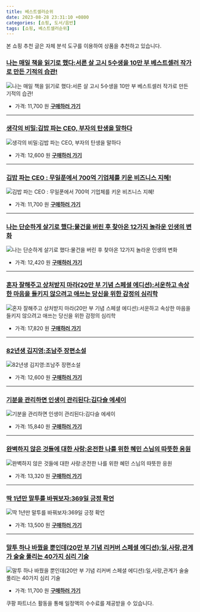 ```yaml
---
title: 베스트셀러순위
date: 2023-08-28 23:31:10 +0800
categories: [쇼핑, 도서/음반]
tags: [쇼핑, 베스트셀러순위]
---
```

본 쇼핑 추천 글은 자체 분석 도구를 이용하여 상품을 추천하고 있습니다.
### [나는 매일 책을 읽기로 했다:서른 살 고시 5수생을 10만 부 베스트셀러 작가로 만든 기적의 습관!](https://link.coupang.com/re/AFFSDP?lptag=AF1030537&pageKey=102797215&itemId=313097926&vendorItemId=3769570341&traceid=V0-153-0dc78ca69d7c6dbf&requestid=20230906233110344250849537&token=31850C%7CGM)
![나는 매일 책을 읽기로 했다:서른 살 고시 5수생을 10만 부 베스트셀러 작가로 만든 기적의 습관!](https://ads-partners.coupang.com/image1/8lG5H3DXfbOFpaGq8hY0vnh9bZqgBHzEkOzLnOKAj3zKcL3QlIhNlSb_DhCfI_HDQv6mKMaMdH4aa85on5T1bcQWUPJ5F10fHJmqTUzB2n6tDp-pD9pEE6iT1Rr_J53Tctn2fjAHwTZ5TC0MdeZ2Pb0J1FJAlkDnSmAALfa-nUbPy75iwdIEHX_mzoICbxKJW4m3JEKB0Lv6HiR33by--BfRQRZP5bktCM4R2FJthxusdowu75mO278maeZmGycuDFqqmVmBhjZ6If0bmTTnTSspzwdMQZfNm2VJU4gv)
- 가격: 11,700 원
[**구매하러 가기**](https://link.coupang.com/re/AFFSDP?lptag=AF1030537&pageKey=102797215&itemId=313097926&vendorItemId=3769570341&traceid=V0-153-0dc78ca69d7c6dbf&requestid=20230906233110344250849537&token=31850C%7CGM)
---
### [생각의 비밀:김밥 파는 CEO, 부자의 탄생을 말하다](https://link.coupang.com/re/AFFSDP?lptag=AF1030537&pageKey=3678973&itemId=18133415&vendorItemId=3036745227&traceid=V0-153-9ef032d52a45ec53&requestid=20230906233110344250849537&token=31850C%7CGM)
![생각의 비밀:김밥 파는 CEO, 부자의 탄생을 말하다](https://ads-partners.coupang.com/image1/3jPzTiNse0Ix1z8M3j4VMkiVsuzaUocc0vnEStHiok5CjKyvxXU8CuEpEA3JMyQgU5_DinhPlfZmxiaVX_nRQPgFh4U68maKhwn2Ou-MIWjjp23RGMVkG18ASoIs9weP5CnEN5lkOkRERe9ejaZNRuDVsJJIHM-tH5GFr_s3eCigeFfGNJHczUadPs15N7aEJzzZ_Oj5zAywrjZyLSggGsMT6dD30RBuxldiZ7R9sD4m_H1Cy9Vp9id6sHiEdHZkksLAsbX_To5cO0GLQ2amq7oB-TndIT4hfPT397gveA==)
- 가격: 12,600 원
[**구매하러 가기**](https://link.coupang.com/re/AFFSDP?lptag=AF1030537&pageKey=3678973&itemId=18133415&vendorItemId=3036745227&traceid=V0-153-9ef032d52a45ec53&requestid=20230906233110344250849537&token=31850C%7CGM)
---
### [김밥 파는 CEO : 무일푼에서 700억 기업체를 키운 비즈니스 지혜!](https://link.coupang.com/re/AFFSDP?lptag=AF1030537&pageKey=3715024&itemId=18301724&vendorItemId=3128363156&traceid=V0-153-ce837f2d71ecc292&requestid=20230906233110344250849537&token=31850C%7CGM)
![김밥 파는 CEO : 무일푼에서 700억 기업체를 키운 비즈니스 지혜!](https://ads-partners.coupang.com/image1/KMafBvEFa-rhTlJxKL7xNPXX9_25D4Y6owt5NL4qLeXGqlImcsBQLO4B5K86BvnTMQOz5VBDX76U0xW-LZxZkDGNNVcx5qQNIHoZsn7JDNw23vcqlF708IRLKBTgaaE_BSTTAFP8xfGRpiMNwDR05BfozeLgB3BLTdpktbwefaxo24VFddoQJRGDtPtrYsRoh-mk62JubLvCttpMJgScXW4bdD7VKxCdnUeKYS8L7iPAPqII0n_v_BlzIXtIv60oNwQHCm8ccME0YX1ODlPYQiFay1yjg1Olej3Y5fKwaa4=)
- 가격: 11,700 원
[**구매하러 가기**](https://link.coupang.com/re/AFFSDP?lptag=AF1030537&pageKey=3715024&itemId=18301724&vendorItemId=3128363156&traceid=V0-153-ce837f2d71ecc292&requestid=20230906233110344250849537&token=31850C%7CGM)
---
### [나는 단순하게 살기로 했다:물건을 버린 후 찾아온 12가지 놀라운 인생의 변화](https://link.coupang.com/re/AFFSDP?lptag=AF1030537&pageKey=3689665&itemId=18184343&vendorItemId=3050353490&traceid=V0-153-db81bc9a1d13c674&requestid=20230906233110344250849537&token=31850C%7CGM)
![나는 단순하게 살기로 했다:물건을 버린 후 찾아온 12가지 놀라운 인생의 변화](https://ads-partners.coupang.com/image1/SkJHPiEsnLyn3WfHSudGmeNPHJ78kpj30FMAu_b-t3G-o2z3vIp78LHtnTeT9qPvSTqWdYsZl2Bf7fW3UaJrjLAFCryxV1fUZ8mEmsM94H7CnvULvPLkKeiiYRakQrn3SLXGpXuL5Da8ViJCvOkkowEJxJoYmDywdW9t6PD4V5Voki3BRpi_Tkjr1JwBrJP6ZZZ41zyY2kBsybbECB_d5apsEaJ6FDWRrCp4tnBdVq7TSnP67pWGiTZxKZNx0maTNsf4TMdtjzNs3wNKuJePKinMO6cjIbSlsKmfogEh)
- 가격: 12,420 원
[**구매하러 가기**](https://link.coupang.com/re/AFFSDP?lptag=AF1030537&pageKey=3689665&itemId=18184343&vendorItemId=3050353490&traceid=V0-153-db81bc9a1d13c674&requestid=20230906233110344250849537&token=31850C%7CGM)
---
### [혼자 잘해주고 상처받지 마라(20만 부 기념 스페셜 에디션):서운하고 속상한 마음을 들키지 않으려고 애쓰는 당신을 위한 감정의 심리학](https://link.coupang.com/re/AFFSDP?lptag=AF1030537&pageKey=7183578135&itemId=18122058477&vendorItemId=85273153539&traceid=V0-153-04fedafa5b899a77&requestid=20230906233110344250849537&token=31850C%7CGM)
![혼자 잘해주고 상처받지 마라(20만 부 기념 스페셜 에디션):서운하고 속상한 마음을 들키지 않으려고 애쓰는 당신을 위한 감정의 심리학](https://ads-partners.coupang.com/image1/CalFmd4cE1KmdCGBCSAbVZSdm67vDDVDA5DYNkSRVNMr5GM0ygcUJLfWdWRwcKkE99_QCJ6c4Iv8CrTQP6dc1CUlkLJvu9sEFv_zSAU3Dfe3N0-K35pKK_vVHBe2JAlalbwmMerhqJzJFD2XeJoC0MAK0h5CV7JRDqTHmgjJJqq8ASy8-rb336enPrCe2eEXTHy7PrHToTIzVRMFoJm-XXcU5JodQAMcxOSrNs1Jh_sxkr425OqenYEhXr-Z5CXZsjvPnpjk3aYZ26yV7p0o)
- 가격: 17,820 원
[**구매하러 가기**](https://link.coupang.com/re/AFFSDP?lptag=AF1030537&pageKey=7183578135&itemId=18122058477&vendorItemId=85273153539&traceid=V0-153-04fedafa5b899a77&requestid=20230906233110344250849537&token=31850C%7CGM)
---
### [82년생 김지영:조남주 장편소설](https://link.coupang.com/re/AFFSDP?lptag=AF1030537&pageKey=9096931&itemId=184701532&vendorItemId=3060992244&traceid=V0-153-7f4ed3b96807481a&requestid=20230906233110344250849537&token=31850C%7CGM)
![82년생 김지영:조남주 장편소설](https://ads-partners.coupang.com/image1/w3xgoL5yLfjPV9Maw5McJoQkJ3O49LOUIO3ZqCwf8FAJTWnsRVi2lBlj4K5JGy7DlUoDpWlXpLOos5gtmNRpB8deBHI3xBjK83VKV5JXP_c7XMbtvvvwqYQaIl1_1iFk6-9YGT6PF2HPYD29PH4Sq7pFITxSQDu0g4qogjcXlB6tygJT9KZJ1Qits5nO6AJGBmN6IxNArAoLyBRORL4WI7c5FZjmEulj514abJdJJOY6brfJ692r08f6sQgVQFEAQEspV7Z9kTK4SnU4dIOvpDcdVqTbbD0gloI6A25ujQ==)
- 가격: 12,600 원
[**구매하러 가기**](https://link.coupang.com/re/AFFSDP?lptag=AF1030537&pageKey=9096931&itemId=184701532&vendorItemId=3060992244&traceid=V0-153-7f4ed3b96807481a&requestid=20230906233110344250849537&token=31850C%7CGM)
---
### [기분을 관리하면 인생이 관리된다:김다슬 에세이](https://link.coupang.com/re/AFFSDP?lptag=AF1030537&pageKey=6544999000&itemId=14588428206&vendorItemId=81830422728&traceid=V0-153-b36145880e366171&requestid=20230906233110344250849537&token=31850C%7CGM)
![기분을 관리하면 인생이 관리된다:김다슬 에세이](https://ads-partners.coupang.com/image1/nHEycVnCGbxklXKunKklNJXQSMv8McIm7U3zv1HGxZtLl1bEz-_y2686iFjKuptmWSdeeQR-q5bwN1xOIxYAkDWhgSKA-iEHskr1nzhpmWMLjWeD_QLXfjI1HVuV-i1ii9_Dfnfn7g8VzltsMhoFR7w7ylxLKpENIix67VVzcUJun9nPYRXBlJKHTeLUmRbdMg6oG-pr10vLatPgwoJquQUtflERmUITNEZnxph963v3sUlx3VBRXml-hdzDheP-WyrISEjDGjXPRXK-J8Hq)
- 가격: 15,840 원
[**구매하러 가기**](https://link.coupang.com/re/AFFSDP?lptag=AF1030537&pageKey=6544999000&itemId=14588428206&vendorItemId=81830422728&traceid=V0-153-b36145880e366171&requestid=20230906233110344250849537&token=31850C%7CGM)
---
### [완벽하지 않은 것들에 대한 사랑:온전한 나를 위한 혜민 스님의 따뜻한 응원](https://link.coupang.com/re/AFFSDP?lptag=AF1030537&pageKey=3686685&itemId=18165110&vendorItemId=3013670165&traceid=V0-153-31fa612fe58be98f&requestid=20230906233110344250849537&token=31850C%7CGM)
![완벽하지 않은 것들에 대한 사랑:온전한 나를 위한 혜민 스님의 따뜻한 응원](https://ads-partners.coupang.com/image1/2n0UE8zSuSUs3yCb2pZUsvcJRTKF-chihhcGMTZsfvboEOmx3rws77-KrKwZZJEs7jrKKIdQ12cBFDGurGyeNTAjdxJhjmjkTN8jJThTjMQ4bZFvPzOGQFGREslnLvWiJJ-D3ajJR2EBwMpZpID1OOrJQE5CB_eXOGUmBv_FK5vdnqeiWg0uJyJrEzjme8oe4RwJQftnmK4QwEOPFoNLVgJQjiSv1OVxnhnWNcQa2fv1o-vofEgvxWEcIDwV4C1QhJqD7q8w9gPZK-1ijUZ5T83YhBfrlHg52j1feC992w==)
- 가격: 13,320 원
[**구매하러 가기**](https://link.coupang.com/re/AFFSDP?lptag=AF1030537&pageKey=3686685&itemId=18165110&vendorItemId=3013670165&traceid=V0-153-31fa612fe58be98f&requestid=20230906233110344250849537&token=31850C%7CGM)
---
### [딱 1년만 말투를 바꿔보자:369일 긍정 확언](https://link.coupang.com/re/AFFSDP?lptag=AF1030537&pageKey=6608369628&itemId=14973626170&vendorItemId=82196787569&traceid=V0-153-d46a53b9a03f252f&requestid=20230906233110344250849537&token=31850C%7CGM)
![딱 1년만 말투를 바꿔보자:369일 긍정 확언](https://ads-partners.coupang.com/image1/1rdTFjBi2ZmpYue81lfKPdKCAEnRvG7N0a3HC52E1nt0EmzgHVMv_OzXt7A22ymZcmz5BGh8dPcvg0e_l4DJYBCNABzJXW8xQMFTFh8mMvJf7KK_Z6xfe6heKJLNhYPPM4xt6OkSUz8tdMBlRXHJvNpoOi-kXqtJefWn6PKQzqUK03aiYsNg5_Hk2Byminr7Iw6BDYAMoajuOHCEYAs0zox_YuMS8ApUfdL9RXtKjznXTdOPbTrkxzUWzbN2LU-8IwOGKv0Dpvsa9-ih89a9vQ==)
- 가격: 13,500 원
[**구매하러 가기**](https://link.coupang.com/re/AFFSDP?lptag=AF1030537&pageKey=6608369628&itemId=14973626170&vendorItemId=82196787569&traceid=V0-153-d46a53b9a03f252f&requestid=20230906233110344250849537&token=31850C%7CGM)
---
### [말투 하나 바꿨을 뿐인데(20만 부 기념 리커버 스페셜 에디션):일,사랑,관계가 술술 풀리는 40가지 심리 기술](https://link.coupang.com/re/AFFSDP?lptag=AF1030537&pageKey=17008750&itemId=68622668&vendorItemId=3110750459&traceid=V0-153-66710a7d7443db99&requestid=20230906233110344250849537&token=31850C%7CGM)
![말투 하나 바꿨을 뿐인데(20만 부 기념 리커버 스페셜 에디션):일,사랑,관계가 술술 풀리는 40가지 심리 기술](https://ads-partners.coupang.com/image1/uNX0k0Dmd_ThnKWduBDeGViy64TOZXPLZ_0BGq6Gny6jKZnLAXFtdOebLlb7A8wRrnP48hT7JcIPb-niHqQG9aWhjMJe0yyaSp-2fnAWaZ1v5blGRqtNIMN90huol5CKTLK_KbpUss-LLvfPWbdIQfksaRQOZcQ6UYG53xRxMH6N-cyYi1rn1wtKVK8QPZesTE-PK0XCnJ_FDSl6bCT-iB_9nkDhDNyQFT6LVMe5JOQnflPXQTsvdxhHTIf1GkEy0qbBagk6WG9E7K_Aeec=)
- 가격: 11,700 원
[**구매하러 가기**](https://link.coupang.com/re/AFFSDP?lptag=AF1030537&pageKey=17008750&itemId=68622668&vendorItemId=3110750459&traceid=V0-153-66710a7d7443db99&requestid=20230906233110344250849537&token=31850C%7CGM)


쿠팡 파트너스 활동을 통해 일정액의 수수료를 제공받을 수 있습니다.
